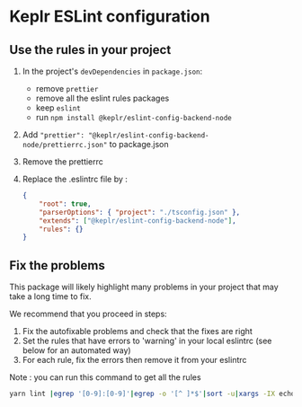 # Keplr ESLint configuration

## Use the rules in your project

1. In the project's `devDependencies` in `package.json`:

    - remove `prettier`
    - remove all the eslint rules packages
    - keep `eslint`
    - run  `npm install @keplr/eslint-config-backend-node`

2. Add `"prettier": "@keplr/eslint-config-backend-node/prettierrc.json"` to package.json

3. Remove the prettierrc

4. Replace the .eslintrc file by :

    ```json
    {
        "root": true,
        "parserOptions": { "project": "./tsconfig.json" },
        "extends": ["@keplr/eslint-config-backend-node"],
        "rules": {}
    }
    ```

## Fix the problems

This package will likely highlight many problems in your project that may take a long time to fix.

We recommend that you proceed in steps:

1. Fix the autofixable problems and check that the fixes are right
2. Set the rules that have errors to 'warning' in your local eslintrc (see below for an automated way)
3. For each rule, fix the errors then remove it from your eslintrc

Note : you can run this command to get all the rules 

```sh
yarn lint |egrep '[0-9]:[0-9]'|egrep -o '[^ ]*$'|sort -u|xargs -IX echo '"X":"warn",'
```